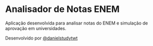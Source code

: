 # Analisador de Notas ENEM

Aplicação desenvolvida para analisar notas do ENEM e simulação de aprovação em universidades.

Desenvolvido por [@danielstudytwt](https://x.com/danielstudytwt)

